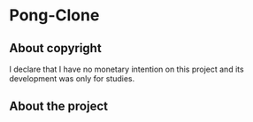 # Pong-Clone

## About copyright

I declare that I have no monetary intention on this project and its development was only for studies.

## About the project
